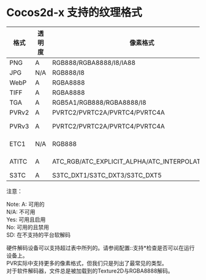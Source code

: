 
# Cocos2d-x 支持的纹理格式


格式 | 透明度	 | 像素格式 | 	硬件解码  | MipMap | Alpha Premultiplied| 平台 | 
------------ | ------------- | ------------| ------------| ------------| ------------| ------------|
PNG	|A	|RGB888/RGBA8888/I8/IA88	|N/A	|N/A	|Yes	|All|
JPG	|N/A	|RGB888/I8	|N/A	|N/A	|N/A	|All
WebP|	A	|RGBA8888	|N/A	|N/A	|No	|All
TIFF|	A|	RGBA8888|	N/A|	N/A	|Yes	|All
TGA	|A	|RGB5A1/RGB888/RGBA8888/I8	|N/A	|N/A	|No	|All
PVRv2	|A	|PVRTC2/PVRTC2A/PVRTC4/PVRTC4A	|PowerVR |GPU	|A	|No	|iOS
PVRv3	|A	|PVRTC2/PVRTC2A/PVRTC4/PVRTC4A	|PowerVR |GPU	|A	|Flag Dependent	|iOS
ETC1	|N/A	|RGB888	|GLES 2.0 GPU	|N/A	|N/A	|All(SD)
ATITC	|A	|ATC_RGB/ATC_EXPLICIT_ALPHA/ATC_INTERPOLATED_ALPHA	|Adreno GPU	|A	|No	|All(SD)
S3TC|	A	|S3TC_DXT1/S3TC_DXT3/S3TC_DXT5	|Y	|A	|No|All(SD)

注意：

Note:
A: 可用的  
N/A: 不可用  
Yes: 可用且启用  
No: 可用的且禁用  
SD: 在不支持的平台软解码  

硬件解码设备可以支持超过表中所列的。请参阅配置::支持*检查是否可以在运行设备上。   
PVR实际中支持更多的像素格式，但我们只是列出了最常见的类型。   
对于软件解码器，文件总是被加载到的Texture2D与RGBA8888解码。